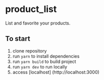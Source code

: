 # product_list
List and favorite your products.

## To start

1. clone repository
2. run ```yarn``` to install dependencies
3. run ```yarn build``` to build project
4. run ```yarn dev``` to run locally
5. access [localhost] (http://localhost:3000)
